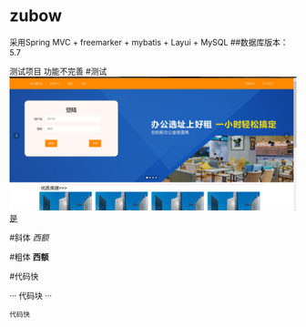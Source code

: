 # zubow
采用Spring MVC + freemarker + mybatis + Layui + MySQL
##数据库版本：5.7

测试项目
功能不完善
#测试
![主页](https://github.com/AnIllusions/zubow/blob/master/images/login.png)
[是](跳转网址)

#斜体
*西额*

#粗体
**西额**

#代码快

···
代码块
···
~~~
代码快
~~~
